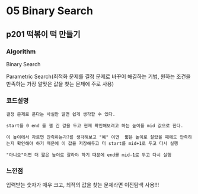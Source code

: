 # 05 Binary Search

## p201 떡볶이 떡 만들기

### Algorithm

Binary Search

Parametric Search(최적화 문제를 결정 문제로 바꾸어 해결하는 기법, 원하는 조건을 만족하는 가장 알맞은 값을 찾는 문제에 주로 사용)

### 코드설명
>

    결정 문제로 푼다는 사실만 알면 쉽게 생각할 수 있다.

    start를 0 end 를 젤 긴 값을 두고 현재 확인해보려고 하는 높이를 mid 값으로 한다.

    이 높이에서 자르면 만족하는가?를 생각해보고 "예" 이면  짧은 높이로 잘랐을 때에도 만족하는지 확인해야 하기 때문에 이 값을 저장해두고 더 start를 mid+1로 두고 다시 실행

    "아니오"이면 더 짧은 높이로 잘라야 하기 때문에 end를 mid-1로 두고 다시 실행
    

    
    
    
### 느낀점

 입력받는 숫자가 매우 크고, 최적의 값을 찾는 문제라면 이진탐색 사용!!!
